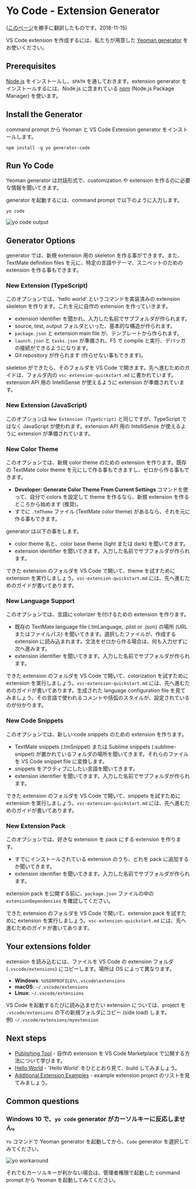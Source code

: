 # Yo Code - Extension Generator
([このページ](https://code.visualstudio.com/docs/extensions/yocode)を勝手に翻訳したものです。2018-11-15)

VS Code extension を作成するには、私たちが用意した [Yeoman generator](https://github.com/Microsoft/vscode-generator-code) をお使いください。

<a id="_prerequisites"></a>
## Prerequisites

[Node.js](https://nodejs.org/en/) をインストールし、`$PATH` を通しておきます。extension generator をインストールするには、Node.js に含まれている [npm](https://www.npmjs.com/) (Node.js Package Manager) を使います。

<a id="_install-the-generator"></a>
## Install the Generator

command prompt から Yeoman と VS Code Extension generator をインストールします。
```
npm install -g yo generator-code
```

<a id="_run-yo-code"></a>
## Run Yo Code

Yeoman generator は対話形式で、customization や extension を作るのに必要な情報を聞いてきます。

generator を起動するには、command prompt で以下のように入力します。
```
yo code
```
![yo code output](https://code.visualstudio.com/assets/docs/extensions/yocode/yocode.png)

<a id="_generator-options"></a>
## Generator Options

generator では、新規 extension 用の skeleton を作る事ができます。また、TextMate definition files を元に、特定の言語やテーマ、スニペットのための extension を作る事もできます。

<a id="_new-extension-typescript"></a>
### New Extension (TypeScript)

このオプションでは、'hello world' というコマンドを実装済みの extension skeleton を作ります。これを元に自作の extension を作っていきます。

- extension identifier を聞かれ、入力した名前でサブフォルダが作られます。
- source, test, output フォルダといった、基本的な構造が作られます。
- `package.json` と extension main file が、テンプレートから作られます。
- `launch.json` と `tasks.json` が準備され、F5 で compile と実行、デバッガの接続ができるようになります。
- Git repository が作られます (作らせない事もできます)。

skeleton ができたら、そのフォルダを VS Code で開きます。先へ進むためのガイドは、フォルダ内の `vsc-extension-quickstart.md` に書かれています。extension API 用の IntelliSense が使えるように extension が準備されています。

<a id="_new-extension-javascript"></a>
### New Extension (JavaScript)

このオプションは `New Extension (TypeScript)` と同じですが、TypeScript ではなく JavaScript が使われます。extension API 用の IntelliSense が使えるように extension が準備されています。

<a id="_new-color-theme"></a>
### New Color Theme

このオプションでは、新規 color theme のための extension を作ります。既存の TextMate color theme を元にして作る事もできますし、ゼロから作る事もできます。

- __Developer: Generate Color Theme From Current Settings__ コマンドを使って、自分で colors を設定して theme を作るなら、新規 extension を作るところから始めます (推奨)。
- すでに `.tmTheme` ファイル (TextMate color theme) があるなら、それを元に作る事もできます。

generator は以下の事をします。

- color theme 名と、color base theme (light または dark) を聞いてきます。
- extension identifier を聞いてきます。入力した名前でサブフォルダが作られます。

できた extension のフォルダを VS Code で開いて、theme を試すために extension を実行しましょう。`vsc-extension-quickstart.md` には、先へ進むためのガイドが書いてあります。

<a id="_new-language-support"></a>
### New Language Support

このオプションでは、言語に colorizer を付けるための extension を作ります。

- 既存の TextMate language file (.tmLanguage, .plist or .json) の場所 (URL またはファイルパス) を聞いてきます。選択したファイルが、作成する extension に読み込まれます。文法をゼロから作る場合は、何も入力せずに次へ進みます。
- extension identifier を聞いてきます。入力した名前でサブフォルダが作られます。

できた extension のフォルダを VS Code で開いて、colorization を試すために extension を実行しましょう。`vsc-extension-quickstart.md` には、先へ進むためのガイドが書いてあります。生成された language configuration file を見てみましょう。その言語で使われるコメントや括弧のスタイルが、設定されているのが分かります。

<a id="_new-code-snippets"></a>
### New Code Snippets

このオプションでは、新しい code snippets のための extension を作ります。

- TextMate snippets (.tmSnippet) または Sublime snippets (.sublime-snippet) が置かれているフォルダの場所を聞いてきます。それらのファイルを VS Code snippet file に変換します。
- snippets をアクティブにしたい言語を聞いてきます。
- extension identifier を聞いてきます。入力した名前でサブフォルダが作られます。

できた extension のフォルダを VS Code で開いて、snippets を試すために extension を実行しましょう。`vsc-extension-quickstart.md` には、先へ進むためのガイドが書いてあります。

<a id="_new-extension-pack"></a>
### New Extension Pack

このオプションでは、好きな extension を pack にする extension を作ります。

- すでにインストールされている extension のうち、どれを pack に追加するか聞いてきます。
- extension identifier を聞いてきます。入力した名前でサブフォルダが作られます。

extension pack を公開する前に、`package.json` ファイルの中の `extensionDependencies` を確認してください。

できた extension のフォルダを VS Code で開いて、extension pack を試すために extension を実行しましょう。`vsc-extension-quickstart.md` には、先へ進むためのガイドが書いてあります。

<a id="_your-extensions-folder"></a>
## Your extensions folder

extension を読み込むには、ファイルを VS Code の extension フォルダ (`.vscode/extensions`) にコピーします。場所は OS によって異なります。

- __Windows__: `%USERPROFILE%\.vscode\extensions`
- __macOS__: `~/.vscode/extensions`
- __Linux__: `~/.vscode/extensions`

VS Code を起動するたびに読み込ませたい extension については、project を `.vscode/extensions` の下の新規フォルダにコピー (side load) します。  
例) `~/.vscode/extensions/myextension`

<a id="_next-steps"></a>
## Next steps

- [Publishing Tool](publish-extension.md) - 自作の extension を VS Code Marketplace で公開する方法について学びます。
- [Hello World](example-hello-world.md) - 'Hello World' をひととおり見て、build してみましょう。
- [Additional Extension Examples](samples.md) - example extension project のリストを見てみましょう。

<a id="_common-questions"></a>
## Common questions

### Windows 10 で、`yo code` generator がカーソルキーに反応しません。

`Yo` コマンドで Yeoman generator を起動してから、`Code` generator を選択してみてください。

![yo workaround](https://code.visualstudio.com/assets/docs/extensions/yocode/yo-workaround.png)

それでもカーソルキーが利かない場合は、管理者権限で起動した command prompt から Yeoman を起動してみてください。

